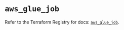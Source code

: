 # `aws_glue_job`

Refer to the Terraform Registry for docs: [`aws_glue_job`](https://registry.terraform.io/providers/hashicorp/aws/6.2.0/docs/resources/glue_job).
